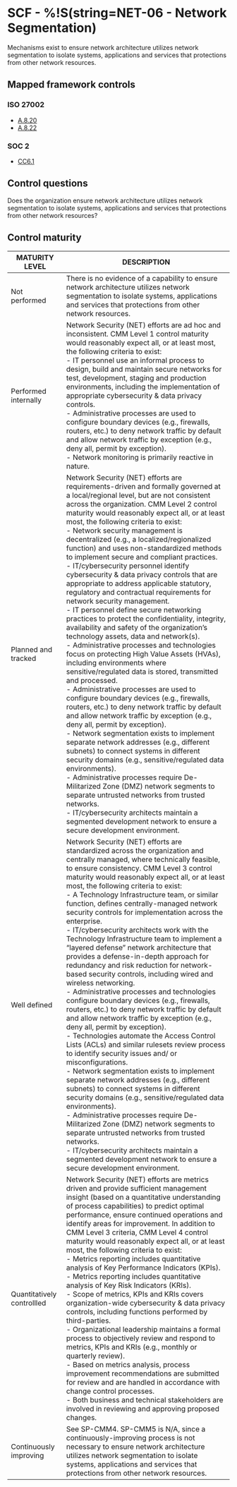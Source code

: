 # SCF - %!S(string=NET-06 - Network Segmentation)
Mechanisms exist to ensure network architecture utilizes network segmentation to isolate systems, applications and services that protections from other network resources.
## Mapped framework controls
### ISO 27002
- [A.8.20](../iso27002/a-8.md#a820)
- [A.8.22](../iso27002/a-8.md#a822)
### SOC 2
- [CC6.1](../soc2/cc61.md)
## Control questions
Does the organization ensure network architecture utilizes network segmentation to isolate systems, applications and services that protections from other network resources?
## Control maturity
|       MATURITY LEVEL       |                                                                                                                                                                                                                                                                                                                                                                                                                                                                                                                                                                                                                                                                                                                                                                                                                                                              DESCRIPTION                                                                                                                                                                                                                                                                                                                                                                                                                                                                                                                                                                                                                                                                                                                                                                                                                                                              |
|----------------------------|---------------------------------------------------------------------------------------------------------------------------------------------------------------------------------------------------------------------------------------------------------------------------------------------------------------------------------------------------------------------------------------------------------------------------------------------------------------------------------------------------------------------------------------------------------------------------------------------------------------------------------------------------------------------------------------------------------------------------------------------------------------------------------------------------------------------------------------------------------------------------------------------------------------------------------------------------------------------------------------------------------------------------------------------------------------------------------------------------------------------------------------------------------------------------------------------------------------------------------------------------------------------------------------------------------------------------------------------------------------------------------------------------------------------------------------------------------------------------------------------------------------------------------------------------------------------------------------------------------------------------------------------------------------------------------------------------------------------------------------|
| Not performed              | There is no evidence of a capability to ensure network architecture utilizes network segmentation to isolate systems, applications and services that protections from other network resources.                                                                                                                                                                                                                                                                                                                                                                                                                                                                                                                                                                                                                                                                                                                                                                                                                                                                                                                                                                                                                                                                                                                                                                                                                                                                                                                                                                                                                                                                                                                                        |
| Performed internally       | Network Security (NET) efforts are ad hoc and inconsistent. CMM Level 1 control maturity would reasonably expect all, or at least most, the following criteria to exist:<br>- IT personnel use an informal process to design, build and maintain secure networks for test, development, staging and production environments, including the implementation of appropriate cybersecurity & data privacy controls.<br>- Administrative processes are used to configure boundary devices (e.g., firewalls, routers, etc.) to deny network traffic by default and allow network traffic by exception (e.g., deny all, permit by exception). <br>- Network monitoring is primarily reactive in nature.                                                                                                                                                                                                                                                                                                                                                                                                                                                                                                                                                                                                                                                                                                                                                                                                                                                                                                                                                                                                                                      |
| Planned and tracked        | Network Security (NET) efforts are requirements-driven and formally governed at a local/regional level, but are not consistent across the organization. CMM Level 2 control maturity would reasonably expect all, or at least most, the following criteria to exist:<br>- Network security management is decentralized (e.g., a localized/regionalized function) and uses non-standardized methods to implement secure and compliant practices.<br>- IT/cybersecurity personnel identify cybersecurity & data privacy controls that are appropriate to address applicable statutory, regulatory and contractual requirements for network security management.<br>- IT personnel define secure networking practices to protect the confidentiality, integrity, availability and safety of the organization’s technology assets, data and network(s).<br>- Administrative processes and technologies focus on protecting High Value Assets (HVAs), including environments where sensitive/regulated data is stored, transmitted and processed.<br>- Administrative processes are used to configure boundary devices (e.g., firewalls, routers, etc.) to deny network traffic by default and allow network traffic by exception (e.g., deny all, permit by exception). <br>- Network segmentation exists to implement separate network addresses (e.g., different subnets) to connect systems in different security domains (e.g., sensitive/regulated data environments).<br>- Administrative processes require De-Militarized Zone (DMZ) network segments to separate untrusted networks from trusted networks.<br>- IT/cybersecurity architects maintain a segmented development network to ensure a secure development environment.  |
| Well defined               | Network Security (NET) efforts are standardized across the organization and centrally managed, where technically feasible, to ensure consistency. CMM Level 3 control maturity would reasonably expect all, or at least most, the following criteria to exist:<br>- A Technology Infrastructure team, or similar function, defines centrally-managed network security controls for implementation across the enterprise.<br>- IT/cybersecurity architects work with the Technology Infrastructure team to implement a “layered defense” network architecture that provides a defense-in-depth approach for redundancy and risk reduction for network-based security controls, including wired and wireless networking.<br>- Administrative processes and technologies configure boundary devices (e.g., firewalls, routers, etc.) to deny network traffic by default and allow network traffic by exception (e.g., deny all, permit by exception).<br>- Technologies automate the Access Control Lists (ACLs) and similar rulesets review process to identify security issues and/ or misconfigurations. <br>- Network segmentation exists to implement separate network addresses (e.g., different subnets) to connect systems in different security domains (e.g., sensitive/regulated data environments).<br>- Administrative processes require De-Militarized Zone (DMZ) network segments to separate untrusted networks from trusted networks.<br>- IT/cybersecurity architects maintain a segmented development network to ensure a secure development environment.                                                                                                                                                             |
| Quantitatively controllled | Network Security (NET) efforts are metrics driven and provide sufficient management insight (based on a quantitative understanding of process capabilities) to predict optimal performance, ensure continued operations and identify areas for improvement. In addition to CMM Level 3 criteria, CMM Level 4 control maturity would reasonably expect all, or at least most, the following criteria to exist:<br>- 	Metrics reporting includes quantitative analysis of Key Performance Indicators (KPIs).<br>- 	Metrics reporting includes quantitative analysis of Key Risk Indicators (KRIs).<br>- 	Scope of metrics, KPIs and KRIs covers organization-wide cybersecurity & data privacy controls, including functions performed by third-parties.<br>- 	Organizational leadership maintains a formal process to objectively review and respond to metrics, KPIs and KRIs (e.g., monthly or quarterly review).<br>- 	Based on metrics analysis, process improvement recommendations are submitted for review and are handled in accordance with change control processes.<br>- 	Both business and technical stakeholders are involved in reviewing and approving proposed changes.                                                                                                                                                                                                                                                                                                                                                                                                                                                                                                                                                      |
| Continuously improving     | See SP-CMM4. SP-CMM5 is N/A, since a continuously-improving process is not necessary to ensure network architecture utilizes network segmentation to isolate systems, applications and services that protections from other network resources.                                                                                                                                                                                                                                                                                                                                                                                                                                                                                                                                                                                                                                                                                                                                                                                                                                                                                                                                                                                                                                                                                                                                                                                                                                                                                                                                                                                                                                                                                        |
